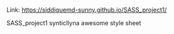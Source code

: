 Link: https://siddiquemd-sunny.github.io/SASS_project1/

SASS_project1
synticllyna awesome style sheet
